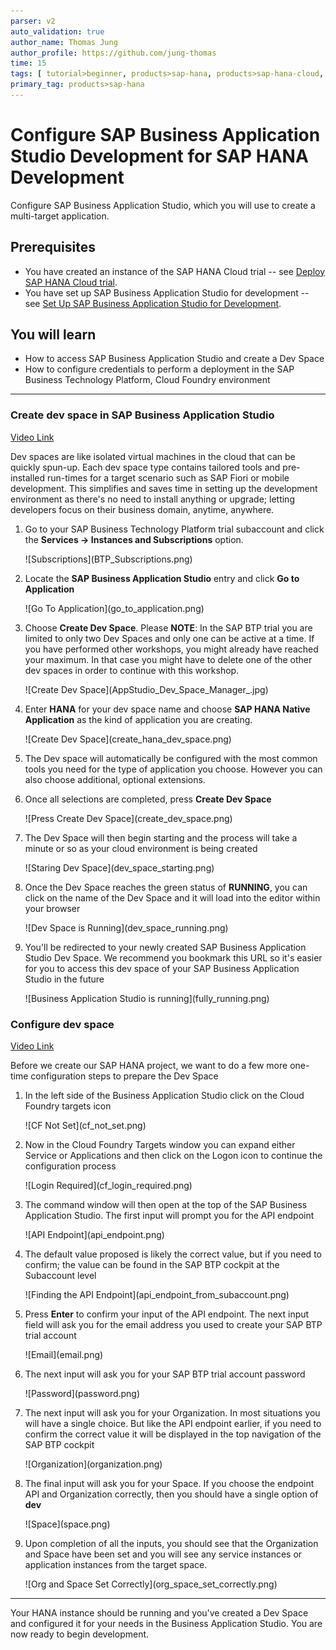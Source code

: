 ```yaml
---
parser: v2
auto_validation: true
author_name: Thomas Jung
author_profile: https://github.com/jung-thomas
time: 15
tags: [ tutorial>beginner, products>sap-hana, products>sap-hana-cloud, products>sap-business-application-studio]
primary_tag: products>sap-hana
---
```


# Configure SAP Business Application Studio Development for SAP HANA Development
<!-- description --> Configure SAP Business Application Studio, which you will use to create a multi-target application.

## Prerequisites
 - You have created an instance of the SAP HANA Cloud trial -- see [Deploy SAP HANA Cloud trial](hana-cloud-deploying).
 - You have set up SAP Business Application Studio for development -- see [Set Up SAP Business Application Studio for Development](appstudio-onboarding).

## You will learn
 - How to access SAP Business Application Studio and create a Dev Space
 - How to configure credentials to perform a deployment in the SAP Business Technology Platform, Cloud Foundry environment

---

### Create dev space in SAP Business Application Studio


[Video Link](https://www.youtube.com/watch?v=8rT-PEUg8Uw&t=297s)</br>

Dev spaces are like isolated virtual machines in the cloud that can be quickly spun-up. Each dev space type contains tailored tools and pre-installed run-times for a target scenario such as SAP Fiori or mobile development. This simplifies and saves time in setting up the development environment as there's no need to install anything or upgrade; letting developers focus on their business domain, anytime, anywhere.

1. Go to your SAP Business Technology Platform trial subaccount and click the **Services -> Instances and Subscriptions** option.

    <!-- border -->![Subscriptions](BTP_Subscriptions.png)

2. Locate the **SAP Business Application Studio** entry and click **Go to Application**

    <!-- border -->![Go To Application](go_to_application.png)

3. Choose **Create Dev Space**. Please **NOTE**: In the SAP BTP trial you are limited to only two Dev Spaces and only one can be active at a time. If you have performed other workshops, you might already have reached your maximum. In that case you might have to delete one of the other dev spaces in order to continue with this workshop.

    <!-- border -->![Create Dev Space](AppStudio_Dev_Space_Manager_.jpg)

4. Enter **HANA** for your dev space name and choose **SAP HANA Native Application** as the kind of application you are creating.

    <!-- border -->![Create Dev Space](create_hana_dev_space.png)

5. The Dev space will automatically be configured with the most common tools you need for the type of application you choose. However you can also choose additional, optional extensions.  

6. Once all selections are completed, press **Create Dev Space**

    <!-- border -->![Press Create Dev Space](create_dev_space.png)

7. The Dev Space will then begin starting and the process will take a minute or so as your cloud environment is being created

    <!-- border -->![Staring Dev Space](dev_space_starting.png)

8. Once the Dev Space reaches the green status of **RUNNING**, you can click on the name of the Dev Space and it will load into the editor within your browser

    <!-- border -->![Dev Space is Running](dev_space_running.png)

9. You'll be redirected to your newly created SAP Business Application Studio Dev Space. We recommend you bookmark this URL so it's easier for you to access this dev space of your SAP Business Application Studio in the future

    <!-- border -->![Business Application Studio is running](fully_running.png)


### Configure dev space



[Video Link](https://www.youtube.com/watch?v=8rT-PEUg8Uw&t=526s)</br>

Before we create our SAP HANA project, we want to do a few more one-time configuration steps to prepare the Dev Space

1. In the left side of the Business Application Studio click on the Cloud Foundry targets icon

    <!-- border -->![CF Not Set](cf_not_set.png)

2. Now in the Cloud Foundry Targets window you can expand either Service or Applications and then click on the Logon icon to continue the configuration process

    <!-- border -->![Login Required](cf_login_required.png)

3. The command window will then open at the top of the SAP Business Application Studio. The first input will prompt you for the API endpoint

    <!-- border -->![API Endpoint](api_endpoint.png)

4. The default value proposed is likely the correct value, but if you need to confirm; the value can be found in the SAP BTP cockpit at the Subaccount level

    <!-- border -->![Finding the API Endpoint](api_endpoint_from_subaccount.png)

5. Press **Enter** to confirm your input of the API endpoint. The next input field will ask you for the email address you used to create your SAP BTP trial account

    <!-- border -->![Email](email.png)

6. The next input will ask you for your SAP BTP trial account password

    <!-- border -->![Password](password.png)

7. The next input will ask you for your Organization. In most situations you will have a single choice. But like the API endpoint earlier, if you need to confirm the correct value it will be displayed in the top navigation of the SAP BTP cockpit

    <!-- border -->![Organization](organization.png)

8. The final input will ask you for your Space. If you choose the endpoint API and Organization correctly, then you should have a single option of **dev**

    <!-- border -->![Space](space.png)

9. Upon completion of all the inputs, you should see that the Organization and Space have been set and you will see any service instances or application instances from the target space.

    <!-- border -->![Org and Space Set Correctly](org_space_set_correctly.png)




---

Your HANA instance should be running and you've created a Dev Space and configured it for your needs in the Business Application Studio. You are now ready to begin development.
